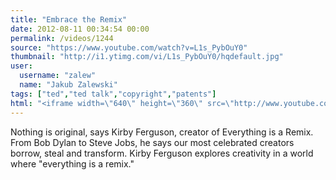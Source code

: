```yaml
---
title: "Embrace the Remix"
date: 2012-08-11 00:34:54 00:00
permalink: /videos/1244
source: "https://www.youtube.com/watch?v=L1s_PybOuY0"
thumbnail: "http://i1.ytimg.com/vi/L1s_PybOuY0/hqdefault.jpg"
user:
  username: "zalew"
  name: "Jakub Zalewski"
tags: ["ted","ted talk","copyright","patents"]
html: "<iframe width=\"640\" height=\"360\" src=\"http://www.youtube.com/embed/L1s_PybOuY0?wmode=transparent&fs=1&feature=oembed\" frameborder=\"0\" allowfullscreen></iframe>"
---
```


Nothing is original, says Kirby Ferguson, creator of Everything is a Remix. From Bob Dylan to Steve Jobs, he says our most celebrated creators borrow, steal and transform. Kirby Ferguson explores creativity in a world where "everything is a remix."